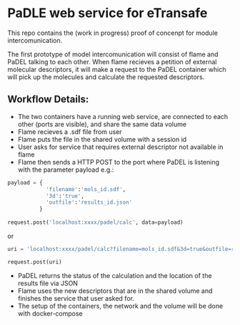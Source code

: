 # PaDLE web service for eTransafe

This repo contains the (work in progress) proof of concenpt for module intercomunication. 

The first prototype of model intercomunication will consist of flame and PaDEL talking to each other. When flame recieves a petition of external molecular descriptors, it will make a request to the PaDEL container which will pick up the molecules and calculate the requested descriptors.

## Workflow Details:

+ The two containers have a running web service, are connected to each other (ports are visible), and share the same data volume
+ Flame recieves a .sdf file from user
+ Flame puts the file in the shared volume with a session id
+ User asks for service that requires external descriptor not available in flame
+ Flame then sends a HTTP POST to the port where PaDEL is listening with the parameter payload e.g.:
```python
payload = {
            'filename':'mols_id.sdf',
            '3d':'true',
            'outfile':'results_id.json'
          }
          
request.post('localhost:xxxx/padel/calc', data=payload)
``` 
or 

```python
uri = 'localhost:xxxx/padel/calc?filename=mols_id.sdf&3d=true&outfile=results_id.json'

request.post(uri)
```
+ PaDEL returns the status of the calculation and the location of the results file via JSON 
+ Flame uses the new descriptors that are in the shared volume and finishes the service that user asked for.
+ The setup of the containers, the network and the volume will be done with docker-compose 
